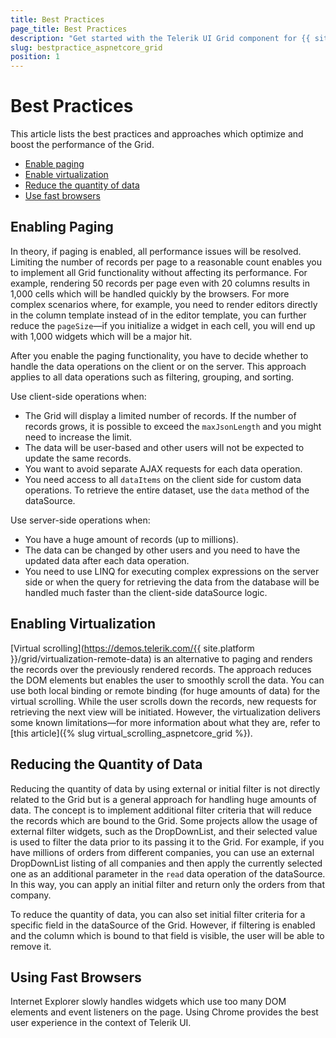 ```yaml
---
title: Best Practices
page_title: Best Practices
description: "Get started with the Telerik UI Grid component for {{ site.framework }} and learn which the best practices for boosting its performance are."
slug: bestpractice_aspnetcore_grid
position: 1
---
```


# Best Practices

This article lists the best practices and approaches which optimize and boost the performance of the Grid.

* [Enable paging](#enabling-paging)
* [Enable virtualization](#enabling-virtualization)
* [Reduce the quantity of data](#reducing-the-quantity-of-data)
* [Use fast browsers](#using-fast-browsers)

## Enabling Paging

In theory, if paging is enabled, all performance issues will be resolved. Limiting the number of records per page to a reasonable count enables you to implement all Grid functionality without affecting its performance. For example, rendering 50 records per page even with 20 columns results in 1,000 cells which will be handled quickly by the browsers. For more complex scenarios where, for example, you need to render editors directly in the column template instead of in the editor template, you can further reduce the `pageSize`&mdash;if you initialize a widget in each cell, you will end up with 1,000 widgets which will be a major hit.

After you enable the paging functionality, you have to decide whether to handle the data operations on the client or on the server. This approach applies to all data operations such as filtering, grouping, and sorting.

Use client-side operations when:
* The Grid will display a limited number of records. If the number of records grows, it is possible to exceed the `maxJsonLength` and you might need to increase the limit.
* The data will be user-based and other users will not be expected to update the same records.
* You want to avoid separate AJAX requests for each data operation.
* You need access to all `dataItems` on the client side for custom data operations. To retrieve the entire dataset, use the `data` method of the dataSource.

Use server-side operations when:
* You have a huge amount of records (up to millions).
* The data can be changed by other users and you need to have the updated data after each data operation.
* You need to use LINQ for executing complex expressions on the server side or when the query for retrieving the data from the database will be handled much faster than the client-side dataSource logic.

## Enabling Virtualization

[Virtual scrolling](https://demos.telerik.com/{{ site.platform }}/grid/virtualization-remote-data) is an alternative to paging and renders the records over the previously rendered records. The approach reduces the DOM elements but enables the user to smoothly scroll the data. You can use both local binding or remote binding (for huge amounts of data) for the virtual scrolling. While the user scrolls down the records, new requests for retrieving the next view will be initiated. However, the virtualization delivers some known limitations&mdash;for more information about what they are, refer to [this article]({% slug virtual_scrolling_aspnetcore_grid %}).

## Reducing the Quantity of Data

Reducing the quantity of data by using external or initial filter is not directly related to the Grid but is a general approach for handling huge amounts of data. The concept is to implement additional filter criteria that will reduce the records which are bound to the Grid. Some projects allow the usage of external filter widgets, such as the DropDownList, and their selected value is used to filter the data prior to its passing it to the Grid. For example, if you have millions of orders from different companies, you can use an external DropDownList listing of all companies and then apply the currently selected one as an additional parameter in the `read` data operation of the dataSource. In this way, you can apply an initial filter and return only the orders from that company.

To reduce the quantity of data, you can also set initial filter criteria for a specific field in the dataSource of the Grid. However, if filtering is enabled and the column which is bound to that field is visible, the user will be able to remove it.

## Using Fast Browsers

Internet Explorer slowly handles widgets which use too many DOM elements and event listeners on the page. Using Chrome provides the best user experience in the context of Telerik UI.
